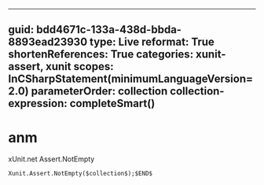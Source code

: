 ----
guid: bdd4671c-133a-438d-bbda-8893ead23930
type: Live
reformat: True
shortenReferences: True
categories: xunit-assert, xunit
scopes: InCSharpStatement(minimumLanguageVersion=2.0)
parameterOrder: collection
collection-expression: completeSmart()
----

# anm

xUnit.net Assert.NotEmpty

```
Xunit.Assert.NotEmpty($collection$);$END$
```
